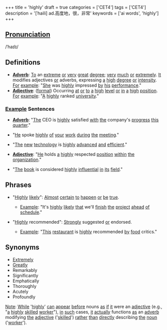 +++
title = 'highly'
draft = true
categories = ['CET4']
tags = ['CET4']
description = '[ˈhaili] ad.高度地，很，非常'
keywords = ['ai words', 'highly']
+++

## [Pronunciation](/en/post/pronunciation/)
/ˈhaɪlɪ/

## Definitions
- **[Adverb](/en/post/adverb/)**: [To](/en/post/to/) an [extreme](/en/post/extreme/) [or](/en/post/or/) [very](/en/post/very/) [great](/en/post/great/) [degree](/en/post/degree/); [very](/en/post/very/) [much](/en/post/much/) [or](/en/post/or/) [extremely](/en/post/extremely/). [It](/en/post/it/) modifies adjectives [or](/en/post/or/) adverbs, expressing [a](/en/post/a/) [high](/en/post/high/) [degree](/en/post/degree/) [or](/en/post/or/) [intensity](/en/post/intensity/). [For](/en/post/for/) [example](/en/post/example/): "[She](/en/post/she/) was [highly](/en/post/highly/) impressed [by](/en/post/by/) [his](/en/post/his/) [performance](/en/post/performance/)."
- **[Adjective](/en/post/adjective/)**: ([formal](/en/post/formal/)) Occurring [at](/en/post/at/) [or](/en/post/or/) [to](/en/post/to/) [a](/en/post/a/) [high](/en/post/high/) [level](/en/post/level/) [or](/en/post/or/) [in](/en/post/in/) [a](/en/post/a/) [high](/en/post/high/) [position](/en/post/position/). [For](/en/post/for/) [example](/en/post/example/): "[A](/en/post/a/) [highly](/en/post/highly/) ranked [university](/en/post/university/)."

### [Example](/en/post/example/) Sentences
- **[Adverb](/en/post/adverb/)**: "[The](/en/post/the/) CEO is [highly](/en/post/highly/) satisfied [with](/en/post/with/) [the](/en/post/the/) company's [progress](/en/post/progress/) [this](/en/post/this/) [quarter](/en/post/quarter/)."
- "[He](/en/post/he/) spoke [highly](/en/post/highly/) [of](/en/post/of/) [your](/en/post/your/) [work](/en/post/work/) [during](/en/post/during/) [the](/en/post/the/) [meeting](/en/post/meeting/)."
- "[The](/en/post/the/) [new](/en/post/new/) [technology](/en/post/technology/) is [highly](/en/post/highly/) [advanced](/en/post/advanced/) [and](/en/post/and/) [efficient](/en/post/efficient/)."

- **[Adjective](/en/post/adjective/)**: "[He](/en/post/he/) holds [a](/en/post/a/) [highly](/en/post/highly/) respected [position](/en/post/position/) [within](/en/post/within/) [the](/en/post/the/) [organization](/en/post/organization/)."
- "[The](/en/post/the/) [book](/en/post/book/) is considered [highly](/en/post/highly/) [influential](/en/post/influential/) [in](/en/post/in/) [its](/en/post/its/) [field](/en/post/field/)."

## Phrases
- "[Highly](/en/post/highly/) [likely](/en/post/likely/)": [Almost](/en/post/almost/) [certain](/en/post/certain/) [to](/en/post/to/) [happen](/en/post/happen/) [or](/en/post/or/) [be](/en/post/be/) [true](/en/post/true/).
  - [Example](/en/post/example/): "It's [highly](/en/post/highly/) [likely](/en/post/likely/) [that](/en/post/that/) we'll [finish](/en/post/finish/) [the](/en/post/the/) [project](/en/post/project/) [ahead](/en/post/ahead/) [of](/en/post/of/) [schedule](/en/post/schedule/)."
  
- "[Highly](/en/post/highly/) recommended": [Strongly](/en/post/strongly/) suggested [or](/en/post/or/) endorsed.
  - [Example](/en/post/example/): "[This](/en/post/this/) [restaurant](/en/post/restaurant/) is [highly](/en/post/highly/) recommended [by](/en/post/by/) [food](/en/post/food/) critics."

## Synonyms
- [Extremely](/en/post/extremely/)
- [Greatly](/en/post/greatly/)
- Remarkably
- Significantly
- Emphatically
- Thoroughly
- Acutely
- Profoundly

[Note](/en/post/note/): [While](/en/post/while/) '[highly](/en/post/highly/)' [can](/en/post/can/) [appear](/en/post/appear/) [before](/en/post/before/) nouns [as](/en/post/as/) [if](/en/post/if/) [it](/en/post/it/) were an [adjective](/en/post/adjective/) (e.g., "[a](/en/post/a/) [highly](/en/post/highly/) [skilled](/en/post/skilled/) [worker](/en/post/worker/)"), [in](/en/post/in/) [such](/en/post/such/) cases, [it](/en/post/it/) [actually](/en/post/actually/) functions [as](/en/post/as/) an [adverb](/en/post/adverb/) modifying [the](/en/post/the/) [adjective](/en/post/adjective/) ('[skilled](/en/post/skilled/)') [rather](/en/post/rather/) [than](/en/post/than/) [directly](/en/post/directly/) describing [the](/en/post/the/) [noun](/en/post/noun/) ('[worker](/en/post/worker/)').
